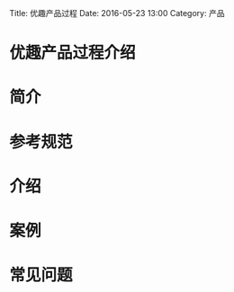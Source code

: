 Title: 优趣产品过程
Date: 2016-05-23 13:00
Category: 产品

# 优趣产品过程介绍

# 简介

# 参考规范

# 介绍

# 案例

# 常见问题




